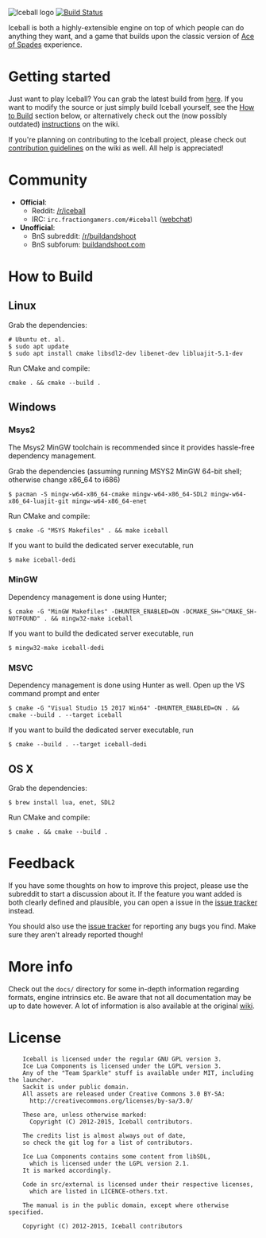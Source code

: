 ![Iceball logo](https://raw.githubusercontent.com/iamgreaser/iceball/master/pkg/iceball/gfx/splash_logo.png)
[![Build Status](https://travis-ci.org/iamgreaser/iceball.svg?branch=master)](https://travis-ci.org/iamgreaser/iceball)

Iceball is both a highly-extensible engine on top of which people can do anything they want, and a game that builds upon the classic version of [Ace of Spades](http://en.wikipedia.org/wiki/Ace_of_Spades_(video_game)) experience.

# Getting started

Just want to play Iceball? You can grab the latest build from [here](https://github.com/iamgreaser/iceball/releases). If you want to modify the source or just simply build Iceball yourself, see the [How to Build](#how-to-build) section below, or alternatively check out the (now possibly outdated) [instructions](https://github.com/iamgreaser/iceball/wiki/Building) on the wiki.

If you're planning on contributing to the Iceball project, please check out [contribution guidelines](https://github.com/iamgreaser/iceball/wiki/Helping-out) on the wiki as well. All help is appreciated!

# Community

-   **Official**:
    -   Reddit: [/r/iceball](http://reddit.com/r/iceball)
    -   IRC: `irc.fractiongamers.com/#iceball` ([webchat](http://webchat.fractiongamers.com/?channels=iceball))
-   **Unofficial**:
    -   BnS subreddit: [/r/buildandshoot](http://reddit.com/r/buildandshoot)
    -   BnS subforum: [buildandshoot.com](http://www.buildandshoot.com/viewforum.php?f=84)

# How to Build

## Linux

Grab the dependencies:

```
# Ubuntu et. al.
$ sudo apt update
$ sudo apt install cmake libsdl2-dev libenet-dev libluajit-5.1-dev
```

Run CMake and compile:

```
cmake . && cmake --build .
```

## Windows

### Msys2

The Msys2 MinGW toolchain is recommended since it provides hassle-free dependency management.

Grab the dependencies (assuming running MSYS2 MinGW 64-bit shell; otherwise change x86_64 to i686)

```
$ pacman -S mingw-w64-x86_64-cmake mingw-w64-x86_64-SDL2 mingw-w64-x86_64-luajit-git mingw-w64-x86_64-enet
```

Run CMake and compile:

```
$ cmake -G "MSYS Makefiles" . && make iceball
```

If you want to build the dedicated server executable, run

```
$ make iceball-dedi
```

### MinGW

Dependency management is done using Hunter;

```
$ cmake -G "MinGW Makefiles" -DHUNTER_ENABLED=ON -DCMAKE_SH="CMAKE_SH-NOTFOUND" . && mingw32-make iceball
```

If you want to build the dedicated server executable, run

```
$ mingw32-make iceball-dedi
```

### MSVC

Dependency management is done using Hunter as well. Open up the VS command prompt and enter

```
$ cmake -G "Visual Studio 15 2017 Win64" -DHUNTER_ENABLED=ON . && cmake --build . --target iceball
```

If you want to build the dedicated server executable, run

```
$ cmake --build . --target iceball-dedi
```

## OS X

Grab the dependencies:

```
$ brew install lua, enet, SDL2
```

Run CMake and compile:

```
$ cmake . && cmake --build .
```

# Feedback
If you have some thoughts on how to improve this project, please use the subreddit to start a discussion about it. If the feature you want added is both clearly defined and plausible, you can open a issue in the [issue tracker](https://github.com/iamgreaser/iceball/issues) instead.

You should also use the [issue tracker](https://github.com/iamgreaser/iceball/issues) for reporting any bugs you find. Make sure they aren't already reported though!

# More info

Check out the `docs/` directory for some in-depth information regarding formats, engine intrinsics etc. Be aware that not all documentation may be up to date however. A lot of information is also available at the original [wiki](https://github.com/iamgreaser/iceball/wiki).

# License

```
    Iceball is licensed under the regular GNU GPL version 3.
    Ice Lua Components is licensed under the LGPL version 3.
    Any of the "Team Sparkle" stuff is available under MIT, including the launcher.
    Sackit is under public domain.
    All assets are released under Creative Commons 3.0 BY-SA:
      http://creativecommons.org/licenses/by-sa/3.0/

    These are, unless otherwise marked:
      Copyright (C) 2012-2015, Iceball contributors.

    The credits list is almost always out of date,
    so check the git log for a list of contributors.

    Ice Lua Components contains some content from libSDL,
      which is licensed under the LGPL version 2.1.
    It is marked accordingly.

    Code in src/external is licensed under their respective licenses,
      which are listed in LICENCE-others.txt.

    The manual is in the public domain, except where otherwise specified.

    Copyright (C) 2012-2015, Iceball contributors
```
